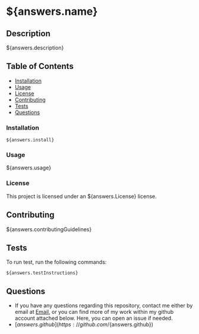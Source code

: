 # ${answers.name}

## Description

${answers.description}

## Table of Contents

- [Installation](#installation)
- [Usage](#usage)
- [License](#license)
- [Contributing](#contributing)
- [Tests](#tests)
- [Questions](#questions)

### Installation

```
${answers.install}
```

### Usage

${answers.usage}

### License

This project is licensed under an ${answers.License} license.

## Contributing

${answers.contributingGuidelines}

## Tests

To run test, run the following commands:

```
${answers.testInstructions}
```

## Questions

- If you have any questions regarding this repository, contact me either by email at [Email](${answers.email}), or you can find more of my work within my github account attached below. Here, you can open an issue if needed.
- [${answers.github}](https://github.com/${answers.github})

